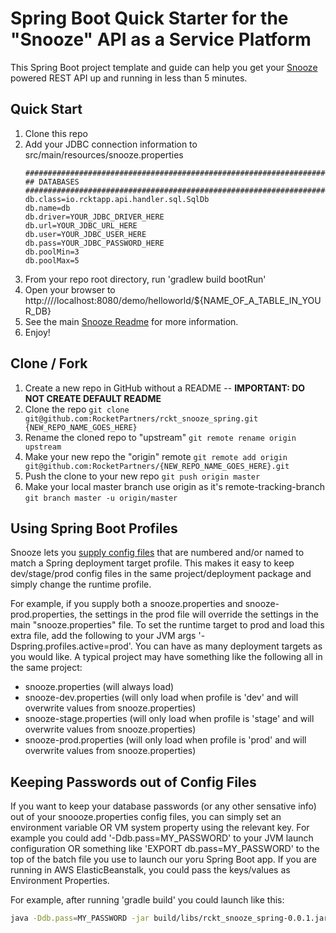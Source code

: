 # Spring Boot Quick Starter for the "Snooze" API as a Service Platform

This Spring Boot project template and guide can help you get your [Snooze](https://github.com/RocketPartners/rckt_snooze) powered REST API up and running in less than 5 minutes.

## Quick Start

1. Clone this repo
1. Add your JDBC connection information to src/main/resources/snooze.properties
    ```properties
    ########################################################################
    ## DATABASES 
    ########################################################################
    db.class=io.rcktapp.api.handler.sql.SqlDb
    db.name=db
    db.driver=YOUR_JDBC_DRIVER_HERE
    db.url=YOUR_JDBC_URL_HERE
    db.user=YOUR_JDBC_USER_HERE
    db.pass=YOUR_JDBC_PASSWORD_HERE
    db.poolMin=3
    db.poolMax=5
    ```  
1. From your repo root directory, run 'gradlew build bootRun'
1. Open your browser to ht<span>tp://</span>//localhost:8080/demo/helloworld/${NAME_OF_A_TABLE_IN_YOUR_DB}
1. See the main [Snooze Readme](https://github.com/RocketPartners/rckt_snooze#configuring-your-api) for more information.
1. Enjoy!


## Clone / Fork

1. Create a new repo in GitHub without a README -- **IMPORTANT: DO NOT CREATE DEFAULT README**
1. Clone the repo 
`git clone git@github.com:RocketPartners/rckt_snooze_spring.git {NEW_REPO_NAME_GOES_HERE}`
1. Rename the cloned repo to "upstream"
`git remote rename origin upstream`
1. Make your new repo the "origin" remote
`git remote add origin git@github.com:RocketPartners/{NEW_REPO_NAME_GOES_HERE}.git`
1. Push the clone to your new repo
`git push origin master`
1. Make your local master branch use origin as it's remote-tracking-branch
`git branch master -u origin/master`


## Using Spring Boot Profiles

Snooze lets you [supply config files](https://github.com/RocketPartners/rckt_snooze#configuring-your-api) that are numbered and/or named to match a Spring deployment target profile.
This makes it easy to keep dev/stage/prod config files in the same project/deployment package and simply change the runtime profile.

For example, if you supply both a snooze.properties and snooze-prod.properties, the settings in the prod file will override the settings in the main "snooze.properties"
file.  To set the runtime target to prod and load this extra file, add the following to your JVM args '-Dspring.profiles.active=prod'.  You can have as many 
deployment targets as you would like.  A typical project may have something like the following all in the same project:

 * snooze.properties (will always load)
 * snooze-dev.properties (will only load when profile is 'dev' and will overwrite values from snooze.properties)
 * snooze-stage.properties (will only load when profile is 'stage' and will overwrite values from snooze.properties)
 * snooze-prod.properties (will only load when profile is 'prod' and will overwrite values from snooze.properties)
 
 
## Keeping Passwords out of Config Files

If you want to keep your database passwords (or any other sensative info) out of your snoooze.properties config files, you can simply set an environment variable OR
VM system property using the relevant key.  For example you could add '-Ddb.pass=MY_PASSWORD' to your JVM launch configuration OR something like 'EXPORT db.pass=MY_PASSWORD'
to the top of the batch file you use to launch our yoru Spring Boot app. If you are running in AWS ElasticBeanstalk, you could pass the keys/values as Environment Properties.  

For example, after running 'gradle build' you could launch like this:  

```bash
java -Ddb.pass=MY_PASSWORD -jar build/libs/rckt_snooze_spring-0.0.1.jar
```
 